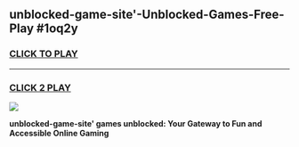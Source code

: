 
## unblocked-game-site'-Unblocked-Games-Free-Play #1oq2y
<h3>
<a href="https://us.freeplayer.one?title=unblocked-game-site'&ref=9M">CLICK TO PLAY</a></h3>
<hr>

<h3>
<a href="https://us.freeplayer.one?title=unblocked-game-site'&ref=9M">CLICK 2 PLAY</a>
  
</h3>

<a href="https://us.freeplayer.one?title=unblocked-game-site'&ref=9M"><img src="https://clearcache.store/games.png"></a>


**unblocked-game-site' games unblocked: Your Gateway to Fun and Accessible Online Gaming**
